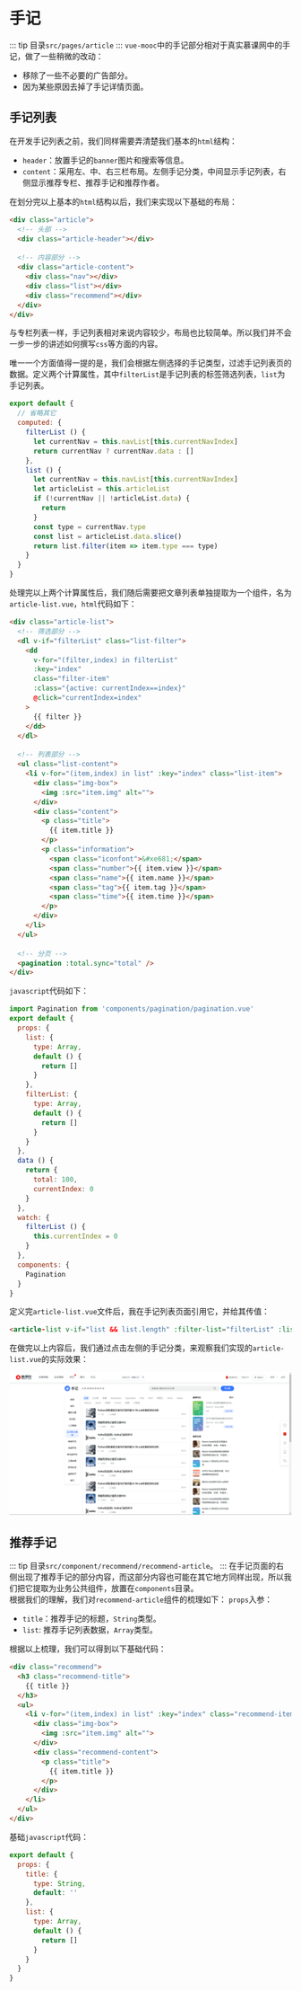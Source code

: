# 手记
::: tip
目录`src/pages/article`
:::
`vue-mooc`中的手记部分相对于真实慕课网中的手记，做了一些稍微的改动：
* 移除了一些不必要的广告部分。
* 因为某些原因去掉了手记详情页面。

## 手记列表

在开发手记列表之前，我们同样需要弄清楚我们基本的`html`结构：
* `header`：放置手记的`banner`图片和搜索等信息。
* `content`：采用左、中、右三栏布局。左侧手记分类，中间显示手记列表，右侧显示推荐专栏、推荐手记和推荐作者。

在划分完以上基本的`html`结构以后，我们来实现以下基础的布局：
```html
<div class="article">
  <!-- 头部 -->
  <div class="article-header"></div>

  <!-- 内容部分 -->
  <div class="article-content">
    <div class="nav"></div>
    <div class="list"></div>
    <div class="recommend"></div>
  </div>
</div>
```
与专栏列表一样，手记列表相对来说内容较少，布局也比较简单。所以我们并不会一步一步的讲述如何撰写`css`等方面的内容。<br/>

唯一一个方面值得一提的是，我们会根据左侧选择的手记类型，过滤手记列表页的数据。定义两个计算属性，其中`filterList`是手记列表的标签筛选列表，`list`为手记列表。
```js
export default {
  // 省略其它
  computed: {
    filterList () {
      let currentNav = this.navList[this.currentNavIndex]
      return currentNav ? currentNav.data : []
    },
    list () {
      let currentNav = this.navList[this.currentNavIndex]
      let articleList = this.articleList      
      if (!currentNav || !articleList.data) {
        return
      }
      const type = currentNav.type
      const list = articleList.data.slice()
      return list.filter(item => item.type === type)
    }
  }
}
```
处理完以上两个计算属性后，我们随后需要把文章列表单独提取为一个组件，名为`article-list.vue`，`html`代码如下：
```html
<div class="article-list">
  <!-- 筛选部分 -->
  <dl v-if="filterList" class="list-filter">
    <dd
      v-for="(filter,index) in filterList"
      :key="index"
      class="filter-item"
      :class="{active: currentIndex==index}"
      @click="currentIndex=index"
    >
      {{ filter }}
    </dd>
  </dl>

  <!-- 列表部分 -->
  <ul class="list-content">
    <li v-for="(item,index) in list" :key="index" class="list-item">
      <div class="img-box">
        <img :src="item.img" alt="">
      </div>
      <div class="content">
        <p class="title">
          {{ item.title }}
        </p>
        <p class="information">
          <span class="iconfont">&#xe681;</span>
          <span class="number">{{ item.view }}</span>
          <span class="name">{{ item.name }}</span>
          <span class="tag">{{ item.tag }}</span>
          <span class="time">{{ item.time }}</span>
        </p>
      </div>
    </li>
  </ul>

  <!-- 分页 -->
  <pagination :total.sync="total" />
</div>
```
`javascript`代码如下：
```js
import Pagination from 'components/pagination/pagination.vue'
export default {
  props: {
    list: {
      type: Array,
      default () {
        return []
      }
    },
    filterList: {
      type: Array,
      default () {
        return []
      }
    }
  },
  data () {
    return {
      total: 100,
      currentIndex: 0
    }
  },
  watch: {
    filterList () {
      this.currentIndex = 0
    }
  },
  components: {
    Pagination
  }
}
```
定义完`article-list.vue`文件后，我在手记列表页面引用它，并给其传值：
```html
<article-list v-if="list && list.length" :filter-list="filterList" :list="list" />
```

在做完以上内容后，我们通过点击左侧的手记分类，来观察我们实现的`article-list.vue`的实际效果：
<br/>

![手记列表](../../images/develop/article.png)

## 推荐手记
::: tip
目录`src/component/recommend/recommend-article`。
:::
在手记页面的右侧出现了推荐手记的部分内容，而这部分内容也可能在其它地方同样出现，所以我们把它提取为业务公共组件，放置在`components`目录。<br/>
根据我们的理解，我们对`recommend-article`组件的梳理如下：
`props`入参：
* `title`：推荐手记的标题，`String`类型。
* `list`: 推荐手记列表数据，`Array`类型。

根据以上梳理，我们可以得到以下基础代码：
```html
<div class="recommend">
  <h3 class="recommend-title">
    {{ title }}
  </h3>
  <ul>
    <li v-for="(item,index) in list" :key="index" class="recommend-item">
      <div class="img-box">
        <img :src="item.img" alt="">
      </div>
      <div class="recommend-content">
        <p class="title">
          {{ item.title }}
        </p>
      </div>
    </li>
  </ul>
</div>
```
基础`javascript`代码：
```js
export default {
  props: {
    title: {
      type: String,
      default: ''
    },
    list: {
      type: Array,
      default () {
        return []
      }
    }
  }
}
```